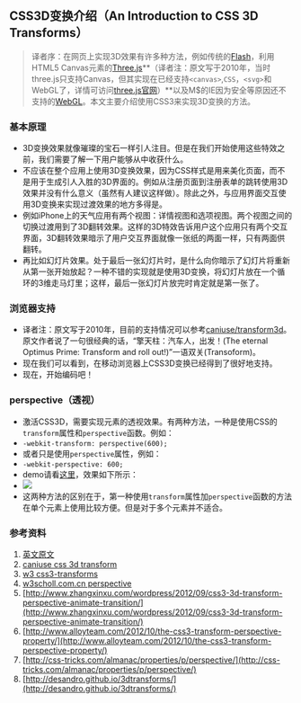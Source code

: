 CSS3D变换介绍（An Introduction to CSS 3D Transforms）
---
>	译者序：在网页上实现3D效果有许多种方法，例如传统的[Flash](http://www.adobe.com/devnet/flash/3d_animation.html)，利用HTML5 Canvas元素的[Three.js](https://github.com/mrdoob/three.js/)**（译者注：原文写于2010年，当时three.js只支持Canvas，但其实现在已经支持`<canvas>`,`CSS`，`<svg>`和WebGL了，详情可访问[three.js官网](http://threejs.org/)）**以及M$的IE因为安全等原因还不支持的[WebGL](http://www.khronos.org/webgl/)。本文主要介绍使用CSS3来实现3D变换的方法。

###	基本原理
*	3D变换效果就像璀璨的宝石一样引人注目。但是在我们开始使用这些特效之前，我们需要了解一下用户能够从中收获什么。
*	不应该在整个应用上使用3D变换效果，因为CSS样式是用来美化页面，而不是用于生成引人入胜的3D界面的。例如从注册页面到注册表单的跳转使用3D效果并没有什么意义（虽然有人建议这样做）。除此之外，与应用界面交互使用3D变换来实现过渡效果的地方多得是。
*	例如iPhone上的天气应用有两个视图：详情视图和选项视图。两个视图之间的切换过渡用到了3D翻转效果。这样的3D特效告诉用户这个应用只有两个交互界面，3D翻转效果暗示了用户交互界面就像一张纸的两面一样，只有两面供翻转。
*	再比如幻灯片效果。处于最后一张幻灯片时，是什么向你暗示了幻灯片将重新从第一张开始放起？一种不错的实现就是使用3D变换，将幻灯片放在一个循环的3维走马灯里；这样，最后一张幻灯片放完时肯定就是第一张了。

### 浏览器支持
*	译者注：原文写于2010年，目前的支持情况可以参考[caniuse/transform3d](http://caniuse.com/transform3d)。原文作者说了一句很经典的话，“擎天柱：汽车人，出发！(The eternal Optimus Prime: Transform and roll out!)”一语双关(Transoform)。
*	现在我们可以看到，在移动浏览器上CSS3D变换已经得到了很好地支持。
*	现在，开始编码吧！

###	perspective（透视）
*	激活CSS3D，需要实现元素的透视效果。有两种方法，一种是使用CSS的`transform`属性和`perspective`函数。例如：
*	`-webkit-transform: perspective(600);`
*	或者只是使用`perspective`属性，例如：
*	`-webkit-perspective: 600;`
*	demo请看[这里](http://desandro.github.io/3dtransforms/examples/perspective-01.html)，效果如下所示：
*	![](http://media.24ways.org/2010/desandro/perspective01.png)
*	这两种方法的区别在于，第一种使用`transform`属性加`perspective`函数的方法在单个元素上使用比较方便。但是对于多个元素并不适合。


### 参考资料
1.	[英文原文](http://24ways.org/2010/intro-to-css-3d-transforms/)
2.	[caniuse css 3d transform](http://caniuse.com/transforms3d)
3.	[w3 css3-transforms](http://www.w3.org/TR/css3-transforms)
4.	[w3scholl.com.cn perspective](http://www.w3school.com.cn/cssref/pr_perspective.asp)
5.	[http://www.zhangxinxu.com/wordpress/2012/09/css3-3d-transform-perspective-animate-transition/](http://www.zhangxinxu.com/wordpress/2012/09/css3-3d-transform-perspective-animate-transition/)
6.	[http://www.alloyteam.com/2012/10/the-css3-transform-perspective-property/](http://www.alloyteam.com/2012/10/the-css3-transform-perspective-property/)
7.	[http://css-tricks.com/almanac/properties/p/perspective/](http://css-tricks.com/almanac/properties/p/perspective/)
8.	[http://desandro.github.io/3dtransforms/](http://desandro.github.io/3dtransforms/)